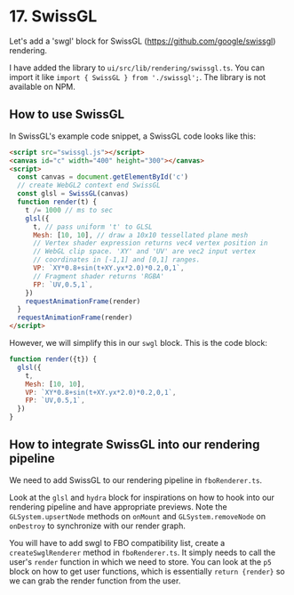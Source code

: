 # 17. SwissGL

Let's add a 'swgl' block for SwissGL (https://github.com/google/swissgl) rendering.

I have added the library to `ui/src/lib/rendering/swissgl.ts`. You can import it like `import { SwissGL } from './swissgl';`. The library is not available on NPM.

## How to use SwissGL

In SwissGL's example code snippet, a SwissGL code looks like this:

```html
<script src="swissgl.js"></script>
<canvas id="c" width="400" height="300"></canvas>
<script>
  const canvas = document.getElementById('c')
  // create WebGL2 context end SwissGL
  const glsl = SwissGL(canvas)
  function render(t) {
    t /= 1000 // ms to sec
    glsl({
      t, // pass uniform 't' to GLSL
      Mesh: [10, 10], // draw a 10x10 tessellated plane mesh
      // Vertex shader expression returns vec4 vertex position in
      // WebGL clip space. 'XY' and 'UV' are vec2 input vertex
      // coordinates in [-1,1] and [0,1] ranges.
      VP: `XY*0.8+sin(t+XY.yx*2.0)*0.2,0,1`,
      // Fragment shader returns 'RGBA'
      FP: `UV,0.5,1`,
    })
    requestAnimationFrame(render)
  }
  requestAnimationFrame(render)
</script>
```

However, we will simplify this in our `swgl` block. This is the code block:

```javascript
function render({t}) {
  glsl({
    t,
    Mesh: [10, 10],
    VP: `XY*0.8+sin(t+XY.yx*2.0)*0.2,0,1`,
    FP: `UV,0.5,1`,
  })
}
```

## How to integrate SwissGL into our rendering pipeline

We need to add SwissGL to our rendering pipeline in `fboRenderer.ts`.

Look at the `glsl` and `hydra` block for inspirations on how to hook into our rendering pipeline and have appropriate previews. Note the `GLSystem.upsertNode` methods on `onMount` and `GLSystem.removeNode` on `onDestroy` to synchronize with our render graph.

You will have to add swgl to FBO compatibility list, create a `createSwglRenderer` method in `fboRenderer.ts`. It simply needs to call the user's `render` function in which we need to store. You can look at the `p5` block on how to get user functions, which is essentially `return {render}` so we can grab the render function from the user.
